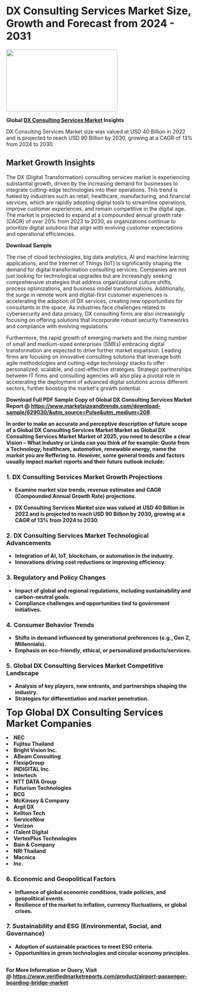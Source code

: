 <H1>DX Consulting Services Market Size, Growth and Forecast from 2024 - 2031</H1><img class="aligncenter size-medium wp-image-584254" src="https://thirdeyenews.in/wp-content/uploads/2024/09/Global-Market-Research-300x168.jpeg" alt="" width="300" height="168" /><p><strong>Global&nbsp;<a href="https://www.marketsizeandtrends.com/download-sample/629030/&amp;utm_source=Pulse&amp;utm_medium=208">DX Consulting Services Market</a> Insights</strong></p><p>DX Consulting Services Market size was valued at USD 40 Billion in 2022 and is projected to reach USD 90 Billion by 2030, growing at a CAGR of 13% from 2024 to 2030.</p><p><h2>Market Growth Insights</h2> <p>The DX (Digital Transformation) consulting services market is experiencing substantial growth, driven by the increasing demand for businesses to integrate cutting-edge technologies into their operations. This trend is fueled by industries such as retail, healthcare, manufacturing, and financial services, which are rapidly adopting digital tools to streamline operations, improve customer experiences, and remain competitive in the digital age. The market is projected to expand at a compounded annual growth rate (CAGR) of over 20% from 2023 to 2030, as organizations continue to prioritize digital solutions that align with evolving customer expectations and operational efficiencies.</p> <p><strong>Download Sample</strong></p> <p>The rise of cloud technologies, big data analytics, AI and machine learning applications, and the Internet of Things (IoT) is significantly shaping the demand for digital transformation consulting services. Companies are not just looking for technological upgrades but are increasingly seeking comprehensive strategies that address organizational culture shifts, process optimizations, and business model transformations. Additionally, the surge in remote work and digital-first customer experiences is accelerating the adoption of DX services, creating new opportunities for consultants in the space. As industries face challenges related to cybersecurity and data privacy, DX consulting firms are also increasingly focusing on offering solutions that incorporate robust security frameworks and compliance with evolving regulations.</p> <p>Furthermore, the rapid growth of emerging markets and the rising number of small and medium-sized enterprises (SMEs) embracing digital transformation are expected to drive further market expansion. Leading firms are focusing on innovative consulting solutions that leverage both agile methodologies and cutting-edge technology stacks to offer personalized, scalable, and cost-effective strategies. Strategic partnerships between IT firms and consulting agencies will also play a pivotal role in accelerating the deployment of advanced digital solutions across different sectors, further boosting the market's growth potential.</p> <p><strong></p><p><span class=""><strong>Download Full PDF Sample Copy of Global DX Consulting Services Market Report</strong> @ <a href="https://www.marketsizeandtrends.com/download-sample/629030/&amp;utm_source=Pulse&amp;utm_medium=208" target="_blank">https://www.marketsizeandtrends.com/download-sample/629030/&amp;utm_source=Pulse&amp;utm_medium=208</a></span></p><p>In order to make an accurate and perceptive description of future scope of a Global&nbsp;DX Consulting Services Market Market as Global&nbsp;DX Consulting Services Market Market of 2025, you need to describe a clear Vision &ndash; What Industry or Linda can you think of for example: Quote from a Technology, healthcare, automotive, renewable energy, name the market you are Reffering to. However, some general trends and factors usually impact market reports and their future outlook include:</p><h3>1.&nbsp;<strong>DX Consulting Services Market Growth Projections</strong></h3><ul><li>Examine market size trends, revenue estimates and CAGR (Compounded Annual Growth Rate) projections.</li><li><p>DX Consulting Services Market size was valued at USD 40 Billion in 2022 and is projected to reach USD 90 Billion by 2030, growing at a CAGR of 13% from 2024 to 2030.</p></li></ul><h3>2.&nbsp;<strong>DX Consulting Services Market Technological Advancements</strong></h3><ul><li>Integration of AI, IoT, blockchain, or automation in the industry.</li><li>Innovations driving cost reductions or improving efficiency.</li></ul><h3>3.&nbsp;<strong>Regulatory and Policy Changes</strong></h3><ul><li>Impact of global and regional regulations, including sustainability and carbon-neutral goals.</li><li>Compliance challenges and opportunities tied to government initiatives.</li></ul><h3>4.&nbsp;<strong>Consumer Behavior Trends</strong></h3><ul><li>Shifts in demand influenced by generational preferences (e.g., Gen Z, Millennials).</li><li>Emphasis on eco-friendly, ethical, or personalized products/services.</li></ul><h3>5.&nbsp;<strong>Global DX Consulting Services Market Competitive Landscape</strong></h3><ul><li>Analysis of key players, new entrants, and partnerships shaping the industry.</li><li>Strategies for differentiation and market penetration.</li></ul><p data-pm-slice="1 1 []"><span style="color: inherit; font-family: inherit; font-size: 25px;">Top Global DX Consulting Services Market Companies</span></p><div class="" data-test-id=""><p><li>NEC</li><li> Fujitsu Thailand</li><li> Bright Vision Inc.</li><li> ABeam Consulting</li><li> FlexipGroup</li><li> INDIGITAL Inc.</li><li> Intertech</li><li> NTT DATA Group</li><li> Futurism Technologies</li><li> BCG</li><li> McKinsey & Company</li><li> Argil DX</li><li> Kellton Tech</li><li> ServiceNow</li><li> Verizon</li><li> iTalent Digital</li><li> VertexPlus Technologies</li><li> Bain & Company</li><li> NRI Thailand</li><li> Macnica</li><li>Inc.</li></p></div><h3>6.&nbsp;<strong>Economic and Geopolitical Factors</strong></h3><ul><li>Influence of global economic conditions, trade policies, and geopolitical events.</li><li>Resilience of the market to inflation, currency fluctuations, or global crises.</li></ul><h3>7.&nbsp;<strong>Sustainability and ESG (Environmental, Social, and Governance)</strong></h3><ul><li>Adoption of sustainable practices to meet ESG criteria.</li><li>Opportunities in green technologies and circular economy principles.</li></ul><h2><strong style="font-size: 14px;">For More Information or Query, Visit @&nbsp;</strong><a style="background-color: #ffffff; font-size: 14px;" href="https://www.marketsizeandtrends.com/report/dx-consulting-services-market/" target="_blank">https://www.verifiedmarketreports.com/product/airport-passenger-boarding-bridge-market</a></h2>
